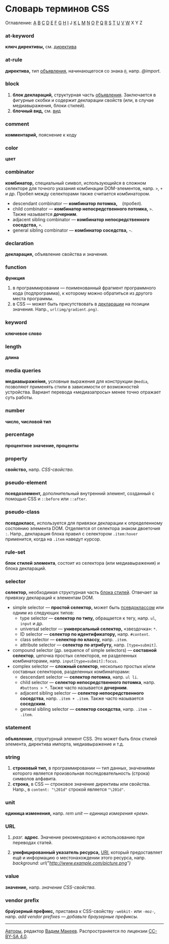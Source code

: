 # Словарь терминов CSS

Оглавление: [A](#a) [B](#b) [C](#c) [D](#d) [E](#e) [F](#f) [G](#g) [H](#h) [I](#i) J [K](#k) [L](#l) [M](#m) [N](#n) [O](#o) [P](#p) [Q](#q) [R](#r) [S](#s) [T](#t) [U](#u) [V](#v) [W](#w) X Y Z

### at-keyword

**ключ директивы,** см. [директива](#at-rule)

### at-rule

**директива,** тип [объявления](#statement), начинающегося со знака `@`, напр. _@import_.

### block

1. **блок деклараций,** структурная часть [объявления](#statement). Заключается в фигурные скобки и содержит декларации свойств (или, в случае медиавыражения, блоки стилей).
2. **блочный вид,** см. [вид](#display)

### comment

**комментарий,** пояснение к коду

### color

**цвет**

### combinator

**комбинатор,** специальный символ, использующийся в сложном селекторе для точного указания комбинации DOM-элементов, напр. `>`, `+` и др. Пробел между селекторами также считается комбинатором.

- descendant combinator — **комбинатор потомка,** ` ` (пробел).
- child combinator — **комбинатор непосредственного потомка,** `>`. Также называется **дочерним**.
- adjacent sibling combinator — **комбинатор непосредственного соседства,** `+`.
- general sibling combinator — **комбинатор соседства,** `~`.

### declaration

**декларация,** объявление свойства и значения.

### function

**функция**

1. в программировании — поименованный фрагмент программного кода (подпрограмма), к которому можно обратиться из другого места программы.
2. в CSS — может быть присутствовать в [декларации](#declaration) на позиции значения. Напр., `url(img/gradient.png)`.

### keyword

**ключевое слово**

### length

**длина**

### media queries

**медиавыраже́ния,** условные выражения для конструкции `@media`, позволяют применять стили в зависимости от возможностей устройства. Вариант перевода «медиазапросы» менее точно отражает суть работы.

### number

**число, числовой тип**

### percentage

**процентное значение, проценты**

### property

**свойство,** напр. _CSS-свойство_.

### pseudo-element

**псевдоэлемент,** дополнительный внутренний элемент, созданный с помощью CSS и `::before` или `::after`.

### pseudo-class

**псевдокласс,** используется для привязки декларации к определенному состоянию элемента DOM. Отделяется от селектора знаком двоеточия `:`. Напр., декларация блока правил с селектором `.item:hover` применится, когда на `.item` наведут курсор.

### rule-set

**блок стилей элемента**, состоит из селектора (или медиавыражения) и блока деклараций.

### selector

**селектор,** необходимая структурная часть [блока стилей](#rule-set). Отвечает за привязку деклараций к элементам DOM.

- simple selector — **простой селектор,** может быть [псевдоклассом](#pseudo-class) или одним из следующих типов:
    - type selector — **селектор по типу,** обращается к тегу, напр. `ul`, `input` и др.
    - universal selector — **универсальный селектор,** «звездочка»: `*`.
    - ID selector — **селектор по идентификатору,** напр. `#content`.
    - class selector — **селектор по классу,** напр. `.item`.
    - attribute selector — **селектор по атрибуту,** напр. `[type=submit]`.
- compound selector (др. sequence of simple selectors) — **составной селектор**, цепочка простых селекторов, не разделенных комбинаторами, напр. `input[type=submit]:focus`.
- complex selector — **сложный селектор**, несколько простых и/или составных селекторов, разделенных комбинаторами:
    - descendant selector — **селектор потомка**, напр. `ul li`.
    - child selector — **селектор непосредственного потомка**, напр. `#buttons > *`. Также часто называется **дочерним**.
    - adjacent sibling selector — **селектор непосредственного соседства**, напр. `.item + .item`. Также часто называется **соседским**.
    - general sibling selector — **селектор соседства**, напр. `.item ~ .item`.


### statement

**объявление**, структурный элемент CSS. Это может быть блок стилей элемента, директива импорта, медиавыражение и т.д.

### string

1. **строковый тип,** в программировании — тип данных, значениями которого является произвольная последовательность (строка) символов алфавита.
2. **строка,** в CSS — строковое значение директивы или свойства. Напр., в `content: "\201d"` строкой является `"\201d"`.

### unit

**единица изменения,** напр. _rem unit — единица измерения «рем»._

### URL

1. _разг._ **адрес**. Значение рекомендовано к использованию при переводах статей.

2. **унифицированный указатель ресурса,** [URI](#URI), который предоставляет ещё и информацию о местонахождении этого ресурса, напр. _background: url("http://www.example.com/picture.png")_

### value

**значение,** напр. _значение CSS-свойства_.

### vendor prefix

**бра́узерный пре́фикс,** приставка к CSS-свойству `-webkit-` или `-moz-`, напр. _add vendor prefixes — добавьте браузерные префиксы._

---
[Авторы](https://github.com/web-standards-ru/dictionary/graphs/contributors), редактор [Вадим Макеев](http://pepelsbey.net). Распространяется по лицензии [CC-BY-SA 4.0](http://creativecommons.org/licenses/by-sa/4.0/).
